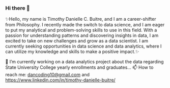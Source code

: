 ### Hi there 👋

✨Hello, my name is Timothy Danielle C. Buitre, and I am a career-shifter from Philosophy. I recently made the switch to data science, and I am eager to put my analytical and problem-solving skills to use in this field. With a passion for understanding patterns and discovering insights in data, I am excited to take on new challenges and grow as a data scientist. I am currently seeking opportunities in data science and data analytics, where I can utilize my knowledge and skills to make a positive impact.✨

🔭 I’m currently working on a data analytics project about the data regarding State University College yearly enrollments and graduates...
📫 How to reach me:           dancoding10@gmail.com        and      https://www.linkedin.com/in/timothy-danielle-buitre/
<!--
**danwithcode/danwithcode** is a ✨ _special_ ✨ repository because its `README.md` (this file) appears on your GitHub profile.

Here are some ideas to get you started:

- 🔭 I’m currently working on ...
- 🌱 I’m currently learning ...
- 👯 I’m looking to collaborate on ...
- 🤔 I’m looking for help with ...
- 💬 Ask me about ...
- 📫 How to reach me: ...
- 😄 Pronouns: ...
- ⚡ Fun fact: ...
-->
